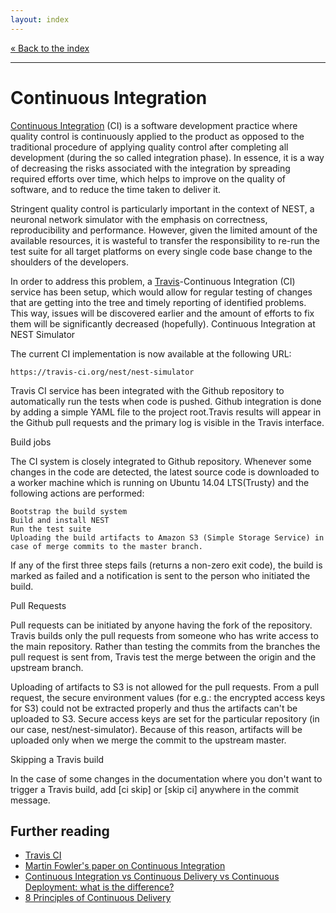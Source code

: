```yaml
---
layout: index
---
```


[« Back to the index](index)

<hr>

# Continuous Integration

[Continuous Integration](http://en.wikipedia.org/wiki/Continuous_integration) (CI)
is a software development practice where quality control is
continuously applied to the product as opposed to the traditional
procedure of applying quality control after completing all development
(during the so called integration phase). In essence, it is a way of
decreasing the risks associated with the integration by spreading
required efforts over time, which helps to improve on the quality of
software, and to reduce the time taken to deliver it.

Stringent quality control is particularly important in the context of
NEST, a neuronal network simulator with the emphasis on correctness,
reproducibility and performance. However, given the limited amount of
the available resources, it is wasteful to transfer the responsibility
to re-run the test suite for all target platforms on every single code
base change to the shoulders of the developers.

In order to address this problem, a
[Travis](http://travis-ci.org/)-Continuous Integration (CI) service has been setup,
which would allow for regular testing of changes that are
getting into the tree and timely reporting of identified
problems. This way, issues will be discovered earlier and the amount
of efforts to fix them will be significantly decreased (hopefully).
Continuous Integration at NEST Simulator

The current CI implementation is now available at the following URL:

    https://travis-ci.org/nest/nest-simulator

Travis CI service has been integrated with the Github repository to automatically run the tests when code is pushed. Github integration is done by adding a simple YAML file to the project root.Travis results will appear in the Github pull requests and the primary log is visible in the Travis interface. 

Build jobs

The CI system is closely integrated to Github repository. Whenever some changes in the code
are detected, the latest source code is downloaded to a worker machine which is running on Ubuntu 14.04 LTS(Trusty) and the following actions are performed:

    Bootstrap the build system
    Build and install NEST
    Run the test suite
    Uploading the build artifacts to Amazon S3 (Simple Storage Service) in case of merge commits to the master branch.

If any of the first three steps fails (returns a non-zero exit code), the build
is marked as failed and a notification is sent to the person who initiated the build.

Pull Requests

 Pull requests can be initiated by anyone having the fork of the repository. Travis builds only the  pull requests from someone who has write access to the main repository. Rather than testing the commits from the branches the pull request is sent from, Travis test the merge between the origin and the upstream branch.

 Uploading of artifacts to S3 is not allowed for the pull requests. From a pull request, the secure environment values (for e.g.: the encrypted access keys for S3) could not be extracted properly and thus the artifacts can't be uploaded to S3. Secure access keys are set for the particular repository (in our case, nest/nest-simulator). Because of this reason, artifacts will be uploaded only when we merge the commit to the upstream master.

Skipping a Travis build

In the case of some changes in the documentation where you don't want to trigger a Travis build, add 
[ci skip] or [skip ci] anywhere in the commit message.



## Further reading

* [Travis CI](http://docs.travis-ci.com)
* [Martin Fowler's paper on Continuous Integration](http://martinfowler.com/articles/continuousIntegration.html)
* [Continuous Integration vs Continuous Delivery vs Continuous Deployment: what is the difference?](http://www.itwriting.com/blog/4797-continuous-integration-vs-continuous-delivery-vs-continuous-deployment-what-is-the-difference.html)
* [8 Principles of Continuous Delivery](http://java.dzone.com/articles/8-principles-continuous)

